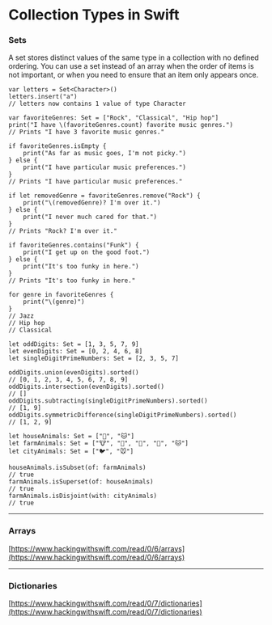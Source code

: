 # Collection Types in Swift

### Sets

A set stores distinct values of the same type in a collection with no defined ordering. You can use a set instead of an array when the order of items is not important, or when you need to ensure that an item only appears once.

```
var letters = Set<Character>()
letters.insert("a")
// letters now contains 1 value of type Character
```

```
var favoriteGenres: Set = ["Rock", "Classical", "Hip hop"]
print("I have \(favoriteGenres.count) favorite music genres.")
// Prints "I have 3 favorite music genres."
```

```
if favoriteGenres.isEmpty {
    print("As far as music goes, I'm not picky.")
} else {
    print("I have particular music preferences.")
}
// Prints "I have particular music preferences."
```

```
if let removedGenre = favoriteGenres.remove("Rock") {
    print("\(removedGenre)? I'm over it.")
} else {
    print("I never much cared for that.")
}
// Prints "Rock? I'm over it."
```

```
if favoriteGenres.contains("Funk") {
    print("I get up on the good foot.")
} else {
    print("It's too funky in here.")
}
// Prints "It's too funky in here."
```

```
for genre in favoriteGenres {
    print("\(genre)")
}
// Jazz
// Hip hop
// Classical
```

```
let oddDigits: Set = [1, 3, 5, 7, 9]
let evenDigits: Set = [0, 2, 4, 6, 8]
let singleDigitPrimeNumbers: Set = [2, 3, 5, 7]
 
oddDigits.union(evenDigits).sorted()
// [0, 1, 2, 3, 4, 5, 6, 7, 8, 9]
oddDigits.intersection(evenDigits).sorted()
// []
oddDigits.subtracting(singleDigitPrimeNumbers).sorted()
// [1, 9]
oddDigits.symmetricDifference(singleDigitPrimeNumbers).sorted()
// [1, 2, 9]
```

```
let houseAnimals: Set = ["🐶", "🐱"]
let farmAnimals: Set = ["🐮", "🐔", "🐑", "🐶", "🐱"]
let cityAnimals: Set = ["🐦", "🐭"]
 
houseAnimals.isSubset(of: farmAnimals)
// true
farmAnimals.isSuperset(of: houseAnimals)
// true
farmAnimals.isDisjoint(with: cityAnimals)
// true
```

----

### Arrays

[https://www.hackingwithswift.com/read/0/6/arrays](https://www.hackingwithswift.com/read/0/6/arrays)

----

### Dictionaries

[https://www.hackingwithswift.com/read/0/7/dictionaries](https://www.hackingwithswift.com/read/0/7/dictionaries)